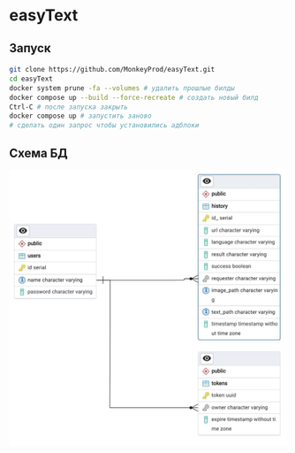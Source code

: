 # easyText

## Запуск
```bash
git clone https://github.com/MonkeyProd/easyText.git
cd easyText
docker system prune -fa --volumes # удалить прошлые билды
docker compose up --build --force-recreate # создать новый билд
Ctrl-C # после запуска закрыть
docker compose up # запустить заново
# сделать один запрос чтобы установились адблоки
```

## Схема БД
![](readme_assets/database-entity-relation-diagram.jpg)
